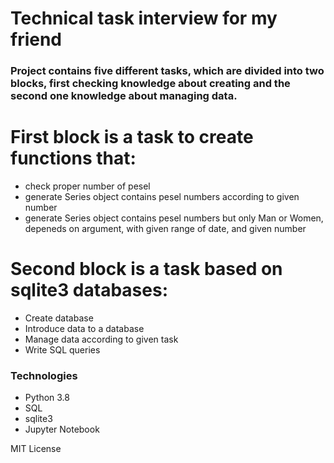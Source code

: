 # Technical task interview for my friend

### Project contains five different tasks, which are divided into two blocks, first checking knowledge about creating  and the second one knowledge about managing data.

# First block is a task to create functions that:
* check proper number of pesel
* generate Series object contains pesel numbers according to given number
* generate Series object contains pesel numbers but only Man or Women, depeneds on argument, with given range of date, and given number

# Second block is a task based on sqlite3 databases:
* Create database 
* Introduce data to a database
* Manage data according to given task
* Write SQL queries

### Technologies
* Python 3.8
* SQL
* sqlite3
* Jupyter Notebook


MIT License
